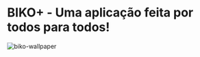 # BIKO+ - Uma aplicação feita por todos para todos!
![biko-wallpaper](https://user-images.githubusercontent.com/63882166/137147010-29b03136-d675-4aff-bcd3-91a1077d0483.png)
